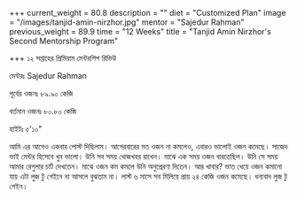 +++
current_weight = 80.8
description = ""
diet = "Customized Plan"
image = "/images/tanjid-amin-nirzhor.jpg"
mentor = "Sajedur Rahman"
previous_weight = 89.9
time = "12 Weeks"
title = "Tanjid Amin Nirzhor's Second Mentorship Program"

+++
১২ সপ্তাহের প্রিমিয়াম মেন্টরশিপ রিভিউ

মেন্টরঃ Sajedur Rahman

পূর্বের ওজনঃ ৮৯.৯০ কেজি

বর্তমান ওজনঃ ৮০.৮০ কেজি

হাইটঃ ৫'১০"

আমি এর আগেও একবার পোস্ট দিছিলাম। আগেরবারের মত ওজন না কমলেও, এবারও ভালোই ওজন কমেছে। সাজেদ ভাই মেন্টর হিসেবে খুব ভালো। উনি সব সময় খোজখবর রাখেন। মাঝে এক সময় ওজন বারতেছিল। উনি সে সময় আমার রেগুলার চার্ট দেখতেন। মাঝে ওজন কম কমলে উনি অনুপ্রেরণা দিতেন। আর খাবার? ভাত খেয়ে ওজন কমানো যায় এটা লুজ টু গেইনে না আসলে বুঝতাম না। লাস্ট ৬ মাসে সব মিলিয়ে প্রায় ২৪ কেজি ওজন কমেছে। ধন্যবাদ লুজ টু গেইন।